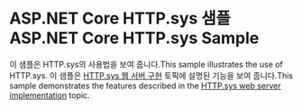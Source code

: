 # <a name="aspnet-core-httpsys-sample"></a><span data-ttu-id="73bb7-101">ASP.NET Core HTTP.sys 샘플</span><span class="sxs-lookup"><span data-stu-id="73bb7-101">ASP.NET Core HTTP.sys Sample</span></span>

<span data-ttu-id="73bb7-102">이 샘플은 HTTP.sys의 사용법을 보여 줍니다.</span><span class="sxs-lookup"><span data-stu-id="73bb7-102">This sample illustrates the use of HTTP.sys.</span></span> <span data-ttu-id="73bb7-103">이 샘플은 [HTTP.sys 웹 서버 구현](https://docs.microsoft.com/aspnet/core/fundamentals/servers/httpsys) 토픽에 설명된 기능을 보여 줍니다.</span><span class="sxs-lookup"><span data-stu-id="73bb7-103">This sample demonstrates the features described in the [HTTP.sys web server implementation](https://docs.microsoft.com/aspnet/core/fundamentals/servers/httpsys) topic.</span></span>
